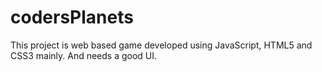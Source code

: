 # codersPlanets
This project is web based game developed using JavaScript, HTML5 and CSS3 mainly.
And needs a good UI.
